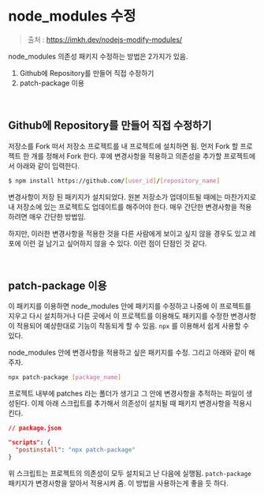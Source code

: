 # node_modules 수정

> 출처 : https://imkh.dev/nodejs-modify-modules/

node_modules 의존성 패키지 수정하는 방법은 2가지가 있음.

1. Github에 Repository를 만들어 직접 수정하기
2. patch-package 이용

<br/>

## Github에 Repository를 만들어 직접 수정하기

저장소를 Fork 떠서 저장소 프로젝트를 내 프로젝트에 설치하면 됨. 먼저 Fork 할 프로젝트 한 개를 정해서 Fork 한다. 후에 변경사항을 적용하고 의존성을 추가할 프로젝트에서 아래와 같이 입력한다.

```sh
$ npm install https://github.com/[user_id]/[repository_name]
```

변경사항이 저장 된 패키지가 설치되었다. 원본 저장소가 업데이트될 때에는 마찬가지로 내 저장소에 있는 프로젝트도 업데이트를 해주어야 한다. 매우 간단한 변경사항을 적용하려면 매우 간단한 방법임.

하지만, 이러한 변경사항을 적용한 것을 다른 사람에게 보이고 싶지 않을 경우도 있고 레포에 이런 걸 남기고 싶어하지 않을 수 있다. 이런 점이 단점인 것 같다.

<br/>

## patch-package 이용

이 패키지를 이용하면 node_modules 안에 패키지를 수정하고 나중에 이 프로젝트를 지우고 다시 설치하거나 다른 곳에서 이 프로젝트를 이용해도 패키지를 수정한 변경사항이 적용되어 예상한대로 기능이 작동되게 할 수 있음. `npx` 를 이용해서 쉽게 사용할 수 있다.

node_modules 안에 변경사항을 적용하고 싶은 패키지를 수정. 그리고 아래와 같이 해주자.

```sh
npx patch-package [package_name]
```

프로젝트 내부에 patches 라는 폴더가 생기고 그 안에 변경사항을 추적하는 파일이 생성된다. 이제 아래 스크립트를 추가해서 의존성이 설치될 때 패키지 변경사항을 적용시킨다.

```json
// package.json

"scripts": {
  "postinstall": "npx patch-package"
}
```

위 스크립트는 프로젝트의 의존성이 모두 설치되고 난 다음에 실행됨. `patch-package` 패키지가 변경사항을 알아서 적용시켜 줌. 이 방법을 사용하는게 좋을 듯 하다.